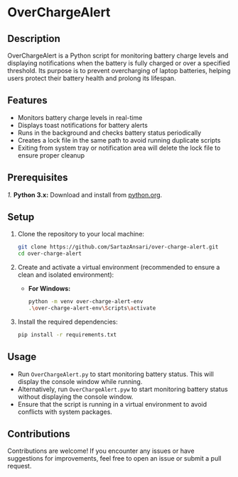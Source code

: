 # OverChargeAlert

## Description
OverChargeAlert is a Python script for monitoring battery charge levels and displaying notifications when the battery is fully charged or over a specified threshold. Its purpose is to prevent overcharging of laptop batteries, helping users protect their battery health and prolong its lifespan.

## Features
- Monitors battery charge levels in real-time
- Displays toast notifications for battery alerts
- Runs in the background and checks battery status periodically
- Creates a lock file in the same path to avoid running duplicate scripts
- Exiting from system tray or notification area will delete the lock file to ensure proper cleanup

## Prerequisites
*1.* **Python 3.x:** Download and install from [python.org](https://www.python.org/).

## Setup
1. Clone the repository to your local machine:
   ```bash
   git clone https://github.com/SartazAnsari/over-charge-alert.git
   cd over-charge-alert
   ```

2. Create and activate a virtual environment (recommended to ensure a clean and isolated environment):
   - **For Windows:**
     ```bash
     python -m venv over-charge-alert-env
     .\over-charge-alert-env\Scripts\activate
     ```

3. Install the required dependencies:
   ```bash
   pip install -r requirements.txt
   ```


## Usage
- Run `OverChargeAlert.py` to start monitoring battery status. This will display the console window while running.
- Alternatively, run `OverChargeAlert.pyw` to start monitoring battery status without displaying the console window.
- Ensure that the script is running in a virtual environment to avoid conflicts with system packages.

## Contributions
Contributions are welcome! If you encounter any issues or have suggestions for improvements, feel free to open an issue or submit a pull request.
